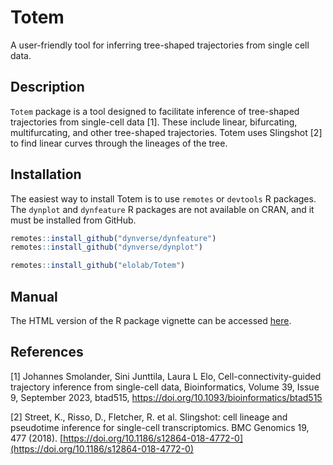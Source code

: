 # Totem

A user-friendly tool for inferring tree-shaped trajectories from single cell data. 

## Description

`Totem` package is a tool designed to facilitate inference of tree-shaped trajectories from single-cell
data [1]. These include linear, bifurcating, multifurcating, and other tree-shaped trajectories. Totem uses Slingshot [2] to find linear curves through the lineages of the tree. 


## Installation

The easiest way to install Totem is to use `remotes` or `devtools` R packages. The `dynplot` and  `dynfeature` R packages are not available on CRAN, and it must be installed from GitHub.

```R
remotes::install_github("dynverse/dynfeature")
remotes::install_github("dynverse/dynplot")

remotes::install_github("elolab/Totem")
```

## Manual

The HTML version of the R package vignette can be accessed   [here](https://htmlpreview.github.io/?https://github.com/elolab/Totem-benchmarking/blob/main/Totem.html).


## References

[1] Johannes Smolander, Sini Junttila, Laura L Elo, Cell-connectivity-guided trajectory inference from single-cell data, Bioinformatics, Volume 39, Issue 9, September 2023, btad515, https://doi.org/10.1093/bioinformatics/btad515 

[2] Street, K., Risso, D., Fletcher, R. et al. Slingshot: cell lineage and pseudotime inference for single-cell transcriptomics. BMC Genomics 19, 477 (2018). [https://doi.org/10.1186/s12864-018-4772-0](https://doi.org/10.1186/s12864-018-4772-0)

